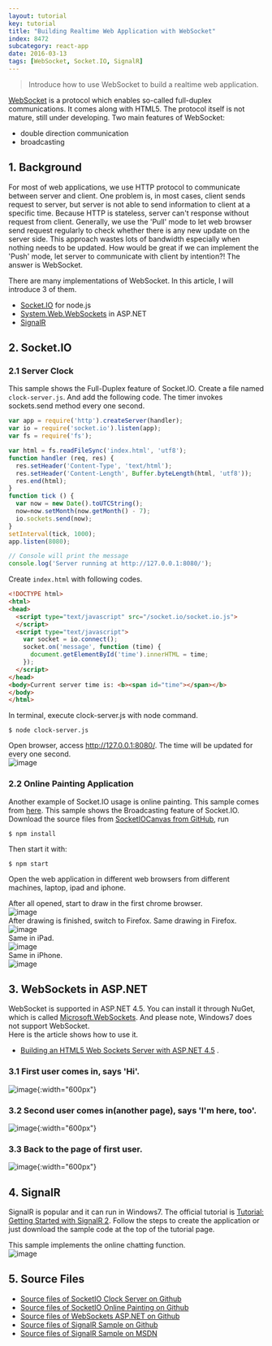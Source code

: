 ```yaml
---
layout: tutorial
key: tutorial
title: "Building Realtime Web Application with WebSocket"
index: 8472
subcategory: react-app
date: 2016-03-13
tags: [WebSocket, Socket.IO, SignalR]
---
```


> Introduce how to use WebSocket to build a realtime web application.

[WebSocket](https://en.wikipedia.org/wiki/WebSocket) is a protocol which enables so-called full-duplex communications. It comes along with HTML5. The protocol itself is not mature, still under developing. Two main features of WebSocket:
* double direction communication
* broadcasting

## 1. Background
For most of web applications, we use HTTP protocol to communicate between server and client. One problem is, in most cases, client sends request to server, but server is not able to send information to client at a specific time. Because HTTP is stateless, server can't response without request from client. Generally, we use the 'Pull' mode to let web browser send request regularly to check whether there is any new update on the server side. This approach wastes lots of bandwidth especially when nothing needs to be updated. How would be great if we can implement the 'Push' mode, let server to communicate with client by intention?! The answer is WebSocket.

There are many implementations of WebSocket. In this article, I will introduce 3 of them.
 * [Socket.IO](http://socket.io/) for node.js
 * [System.Web.WebSockets](https://msdn.microsoft.com/en-us/hh969243.aspx) in ASP.NET
 * [SignalR](http://signalr.net/)

## 2. Socket.IO
### 2.1 Server Clock
This sample shows the Full-Duplex feature of Socket.IO.
Create a file named `clock-server.js`. And add the following code. The timer invokes sockets.send method every one second.  

```javascript
var app = require('http').createServer(handler);
var io = require('socket.io').listen(app);
var fs = require('fs');

var html = fs.readFileSync('index.html', 'utf8');
function handler (req, res) {
  res.setHeader('Content-Type', 'text/html');
  res.setHeader('Content-Length', Buffer.byteLength(html, 'utf8'));
  res.end(html);
}
function tick () {
  var now = new Date().toUTCString();
  now=now.setMonth(now.getMonth() - 7);
  io.sockets.send(now);
}
setInterval(tick, 1000);
app.listen(8080);

// Console will print the message
console.log('Server running at http://127.0.0.1:8080/');
```  

Create `index.html` with following codes.  

```html
<!DOCTYPE html>
<html>
<head>
  <script type="text/javascript" src="/socket.io/socket.io.js">
  </script>
  <script type="text/javascript">
    var socket = io.connect();
    socket.on('message', function (time) {
      document.getElementById('time').innerHTML = time;
    });
  </script>
</head>
<body>Current server time is: <b><span id="time"></span></b>
</body>
</html>
```  

In terminal, execute clock-server.js with node command.
```raw
$ node clock-server.js
```
Open browser, access http://127.0.0.1:8080/. The time will be updated for every one second.  
![image](/assets/images/frontend/2632/socketiotimer.png "Server Time")  

### 2.2 Online Painting Application
Another example of Socket.IO usage is online painting. This sample comes from [here](http://wesbos.com/html5-canvas-websockets-nodejs/). This sample shows the Broadcasting feature of Socket.IO.  
Download the source files from [SocketIOCanvas from GitHub](https://github.com/jojozhuang/Tutorials/tree/master/SocketIOCanvas), run
```raw
$ npm install
```
Then start it with:
```raw
$ npm start
```
Open the web application in different web browsers from different machines, laptop, ipad and iphone.

After all opened, start to draw in the first chrome browser.  
![image](/assets/images/frontend/2632/socketiopaint1.png)  
After drawing is finished, switch to Firefox. Same drawing in Firefox.  
![image](/assets/images/frontend/2632/socketiopaint2.png)  
Same in iPad.  
![image](/assets/images/frontend/2632/socketiopaint3.png)  
Same in iPhone.  
![image](/assets/images/frontend/2632/socketiopaint4.png)  

## 3. WebSockets in ASP.NET
WebSocket is supported in ASP.NET 4.5. You can install it through NuGet, which is called [Microsoft.WebSockets](http://www.nuget.org/packages/Microsoft.WebSockets/). And please note, Windows7 does not support WebSocket.  
Here is the article shows how to use it.
* [Building an HTML5 Web Sockets Server with ASP.NET 4.5](http://weblogs.asp.net/dwahlin/building-an-html5-web-sockets-server-with-asp-net-4-5) .  

### 3.1 First user comes in, says 'Hi'.  
![image](/assets/images/frontend/2632/mswebsocket1.png "MS WebSocket1"){:width="600px"}    
### 3.2 Second user comes in(another page), says 'I'm here, too'.  
![image](/assets/images/frontend/2632/mswebsocket2.png "MS WebSocket2"){:width="600px"}    
### 3.3 Back to the page of first user.
![image](/assets/images/frontend/2632/mswebsocket3.png "MS WebSocket3"){:width="600px"}    

## 4. SignalR
SignalR is popular and it can run in Windows7. The official tutorial is [Tutorial: Getting Started with SignalR 2](http://www.asp.net/signalr/overview/getting-started/tutorial-getting-started-with-signalr). Follow the steps to create the application or just download the sample code at the top of the tutorial page.

This sample implements the online chatting function.  
![image](/assets/images/frontend/2632/signalrsample.png "SignalR")  

## 5. Source Files
* [Source files of SocketIO Clock Server on Github](https://github.com/jojozhuang/Tutorials/tree/master/SocketIOClock)
* [Source files of SocketIO Online Painting on Github](https://github.com/jojozhuang/Tutorials/tree/master/SocketIOCanvas)
* [Source files of WebSockets ASP.NET on Github](https://github.com/jojozhuang/Tutorials/tree/master/WebSocketsASPNET)
* [Source files of SignalR Sample on Github](https://github.com/jojozhuang/Tutorials/tree/master/SignalRChat)
* [Source files of SignalR Sample on MSDN](https://code.msdn.microsoft.com/SignalR-Getting-Started-b9d18aa9)
